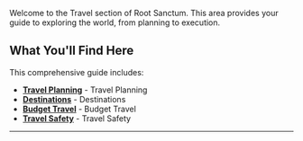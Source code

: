 
Welcome to the Travel section of Root Sanctum. This area provides your guide to exploring the world, from planning to execution.

## What You'll Find Here

This comprehensive guide includes:

- **[Travel Planning](./travel-planning.md)** - Travel Planning
- **[Destinations](./destinations.md)** - Destinations
- **[Budget Travel](./budget-travel.md)** - Budget Travel
- **[Travel Safety](./travel-safety.md)** - Travel Safety

---
